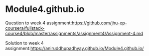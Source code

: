 # Module4.github.io

Question to week 4 assignment:https://github.com/jhu-ep-coursera/fullstack-course4/blob/master/assignments/assignment4/Assignment-4.md

Solution to week 4 assignment:https://aniruddhupadhyay.github.io/Module4.github.io/
